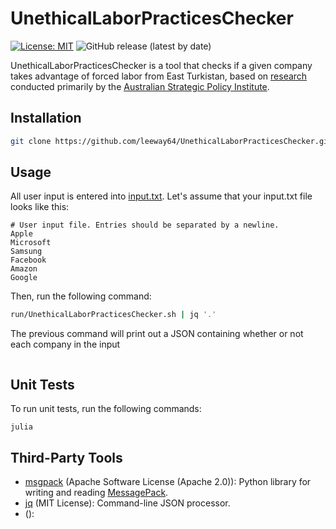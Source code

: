 # UnethicalLaborPracticesChecker

[![License: MIT](https://img.shields.io/badge/License-MIT-yellow.svg)](https://opensource.org/licenses/MIT)
![GitHub release (latest by date)](https://img.shields.io/github/v/release/leeway64/UnethicalLaborPracticesChecker)

UnethicalLaborPracticesChecker is a tool that checks if a given company takes advantage of forced
labor from East Turkistan, based on [research](https://www.aspi.org.au/report/uyghurs-sale)
conducted primarily by the [Australian Strategic Policy Institute](https://www.aspi.org.au/).


## Installation

```bash
git clone https://github.com/leeway64/UnethicalLaborPracticesChecker.git
```

## Usage
All user input is entered into [input.txt](include/input.txt). Let's assume that your input.txt file looks like this:

```text
# User input file. Entries should be separated by a newline.
Apple
Microsoft
Samsung
Facebook
Amazon
Google
```

Then, run the following command:

```bash
run/UnethicalLaborPracticesChecker.sh | jq '.'
```

The previous command will print out a JSON containing whether or not each company in the input

```json

```

## Unit Tests

To run unit tests, run the following commands:

```
julia
```


## Third-Party Tools

- [msgpack](https://pypi.org/project/msgpack/) (Apache Software License (Apache 2.0)): Python
library for writing and reading [MessagePack](https://msgpack.org/).
- [jq](https://stedolan.github.io/jq/) (MIT License): Command-line JSON processor.
- []() ():
